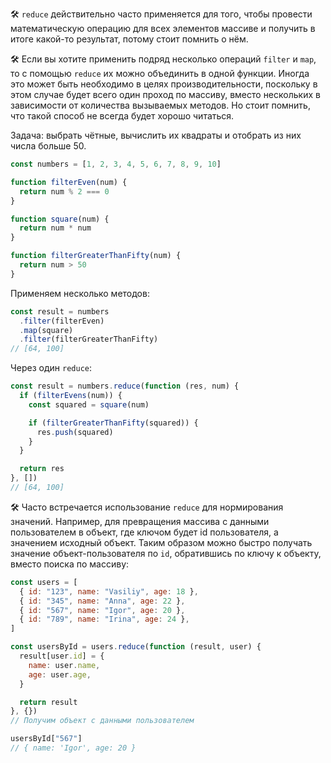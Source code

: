 ---
---

🛠 `reduce` действительно часто применяется для того, чтобы провести математическую операцию для всех элементов массиве и получить в итоге какой-то результат, потому стоит помнить о нём.

🛠 Если вы хотите применить подряд несколько операций `filter` и `map`, то с помощью `reduce` их можно объединить в одной функции. Иногда это может быть необходимо в целях производительности, поскольку в этом случае будет всего один проход по массиву, вместо нескольких в зависимости от количества вызываемых методов. Но стоит помнить, что такой способ не всегда будет хорошо читаться.

Задача: выбрать чётные, вычислить их квадраты и отобрать из них числа больше 50.

```js
const numbers = [1, 2, 3, 4, 5, 6, 7, 8, 9, 10]

function filterEven(num) {
  return num % 2 === 0
}

function square(num) {
  return num * num
}

function filterGreaterThanFifty(num) {
  return num > 50
}
```

Применяем несколько методов:

```js
const result = numbers
  .filter(filterEven)
  .map(square)
  .filter(filterGreaterThanFifty)
// [64, 100]
```

Через один `reduce`:

```js
const result = numbers.reduce(function (res, num) {
  if (filterEvens(num)) {
    const squared = square(num)

    if (filterGreaterThanFifty(squared)) {
      res.push(squared)
    }
  }

  return res
}, [])
// [64, 100]
```

🛠 Часто встречается использование `reduce` для нормирования значений. Например, для превращения массива с данными пользователем в объект, где ключом будет id пользователя, а значением исходный объект. Таким образом можно быстро получать значение объект-пользователя по `id`, обратившись по ключу к объекту, вместо поиска по массиву:

```js
const users = [
  { id: "123", name: "Vasiliy", age: 18 },
  { id: "345", name: "Anna", age: 22 },
  { id: "567", name: "Igor", age: 20 },
  { id: "789", name: "Irina", age: 24 },
]

const usersById = users.reduce(function (result, user) {
  result[user.id] = {
    name: user.name,
    age: user.age,
  }

  return result
}, {})
// Получим объект с данными пользователем

usersById["567"]
// { name: 'Igor', age: 20 }
```
